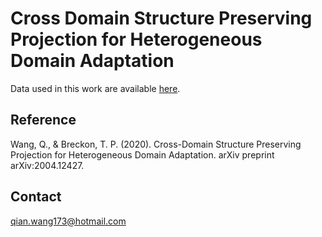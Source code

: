 # Cross Domain Structure Preserving Projection for Heterogeneous Domain Adaptation
Data used in this work are available [here](https://github.com/hellowangqian/domain-adaptation-capls).

## Reference

Wang, Q., & Breckon, T. P. (2020). Cross-Domain Structure Preserving Projection for Heterogeneous Domain Adaptation. arXiv preprint arXiv:2004.12427.

## Contact
qian.wang173@hotmail.com
